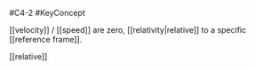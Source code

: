#C4-2 
#KeyConcept 

[[velocity]] / [[speed]] are zero, [[relativity|relative]] to a specific [[reference frame]].


[[relative]]